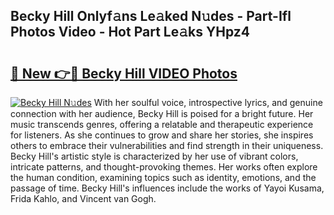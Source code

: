 ## Becky Hill Onlyf𝚊ns Le𝚊ked N𝚞des - Part-Ifl Photos Video - Hot Part Le𝚊ks YHpz4

# <h2><a href="http://ab12824.deff.icu/?id=Becky+Hill">🔗 New 👉🔴 Becky Hill VIDEO Photos</a></h2>

[![Becky Hill N𝚞des](https://i.imgur.com/rIISA9y.gif)](http://ab12824.deff.icu/?id=Becky+Hill)
With her soulful voice, introspective lyrics, and genuine connection with her audience, Becky Hill is poised for a bright future. Her music transcends genres, offering a relatable and therapeutic experience for listeners. As she continues to grow and share her stories, she inspires others to embrace their vulnerabilities and find strength in their uniqueness. Becky Hill's artistic style is characterized by her use of vibrant colors, intricate patterns, and thought-provoking themes. Her works often explore the human condition, examining topics such as identity, emotions, and the passage of time. Becky Hill's influences include the works of Yayoi Kusama, Frida Kahlo, and Vincent van Gogh.
